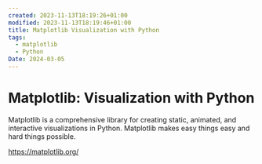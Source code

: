 ```yaml
---
created: 2023-11-13T18:19:26+01:00
modified: 2023-11-13T18:19:46+01:00
title: Matplotlib Visualization with Python
tags:
  - matplotlib
  - Python
Date: 2024-03-05
---
```




# Matplotlib: Visualization with Python

Matplotlib is a comprehensive library for creating static, animated, and interactive visualizations in Python. Matplotlib makes easy things easy and hard things possible.

https://matplotlib.org/
